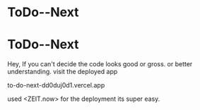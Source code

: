 # ToDo--Next
# ToDo--Next

Hey, If you can't decide the code looks good or gross. 
or better understanding.
visit the deployed app

to-do-next-dd0duj0d1.vercel.app     

used <ZEIT.now> for the deployment its super easy. 

